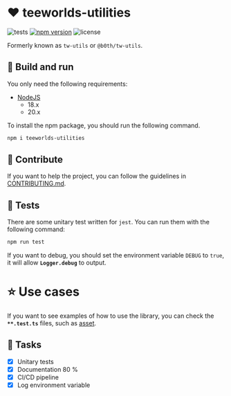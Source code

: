 # ❤️ teeworlds-utilities

![tests](https://github.com/teeworlds-utilities/teeworlds-utilities/actions/workflows/tests.yml/badge.svg) [![npm version](https://badge.fury.io/js/teeworlds-utilities.svg)](https://badge.fury.io/js/teeworlds-utilities) ![license](https://img.shields.io/badge/License-MIT-brightgreen.svg)

Formerly known as `tw-utils` or `@b0th/tw-utils`.

## 📖 Build and run

You only need the following requirements:

- [NodeJS](https://nodejs.org/en/download)
  - 18.x
  - 20.x

To install the npm package, you should run the following command.

```bash
npm i teeworlds-utilities
```

## 🤝 Contribute

If you want to help the project, you can follow the guidelines in [CONTRIBUTING.md](./CONTRIBUTING.md).

## 🧪 Tests

There are some unitary test written for `jest`. You can run them with the following command:

```bash
npm run test
```

If you want to debug, you should set the environment variable `DEBUG` to `true`, it will allow **`Logger.debug`** to output.

# ⭐ Use cases

If you want to see examples of how to use the library, you can check the **`**.test.ts`** files, such as [asset](./lib/asset/asset.test.ts).

## 🎉 Tasks

- [x] Unitary tests
- [x] Documentation 80 %
- [x] CI/CD pipeline
- [x] Log environment variable
